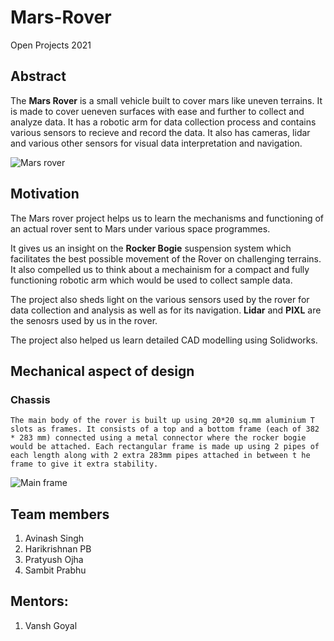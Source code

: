 # Mars-Rover
Open Projects 2021

## Abstract
The **Mars Rover** is a small vehicle built to cover mars like uneven terrains. It is made to cover ueneven surfaces with ease and further to collect and analyze data. It has a robotic arm for data collection process and contains various sensors to recieve and record the data. It also has cameras, lidar and various other sensors for visual data interpretation and navigation.

![Mars rover](C:\Users\Pratyush\Desktop\MARS\IMAGES)

## Motivation
The Mars rover project helps us to learn the mechanisms and functioning of an actual rover sent to Mars under various space programmes. 

It gives us an insight on the **Rocker Bogie** suspension system which facilitates the best possible movement of the Rover on challenging terrains. It also compelled us to think about a mechainism for a compact and fully functioning robotic arm which would be used to collect sample data.

The project also sheds light on the various sensors used by the rover for data collection and analysis as well as for its navigation. **Lidar** and **PIXL** are the senosrs used by us in the rover. 

The project also helped us learn detailed CAD modelling using Solidworks.

## Mechanical aspect of design
 
### Chassis
    The main body of the rover is built up using 20*20 sq.mm aluminium T slots as frames. It consists of a top and a bottom frame (each of 382 * 283 mm) connected using a metal connector where the rocker bogie would be attached. Each rectangular frame is made up using 2 pipes of each length along with 2 extra 283mm pipes attached in between t he frame to give it extra stability.

![Main frame](C:\Users\Pratyush\Desktop\MARS\IMAGES)

## Team members
1. Avinash Singh
2. Harikrishnan PB
3. Pratyush Ojha
4. Sambit Prabhu

## Mentors:
1. Vansh Goyal

